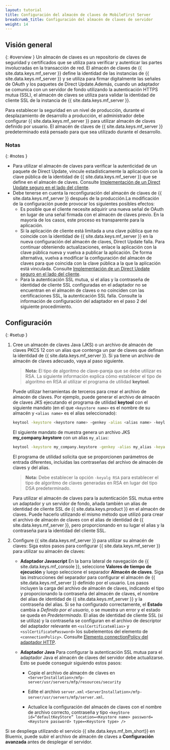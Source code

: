 ```yaml
---
layout: tutorial
title: Configuración del almacén de claves de MobileFirst Server
breadcrumb_title: Configuración del almacén de claves de servidor
weight: 14
---
```

<!-- NLS_CHARSET=UTF-8 -->
## Visión general
{: #overview }
Un almacén de claves es un repositorio de claves de seguridad y certificados que se utiliza para verificar y autenticar las partes involucradas en la transacción de red. El almacén de claves de {{ site.data.keys.mf_server }} define la identidad de las instancias de {{ site.data.keys.mf_server }} y se utiliza para firmar digitalmente las señales de OAuth y los paquetes de Direct Update.Además, cuando un adaptador se comunica con un servidor de fondo utilizando la autenticación HTTPS mutua (SSL), el almacén de claves se utiliza para validar la identidad de cliente SSL de la instancia de {{ site.data.keys.mf_server }}.

Para establecer la seguridad en un nivel de producción, durante el desplazamiento de desarrollo a producción, el administrador debe configurar {{ site.data.keys.mf_server }} para utilizar almacén de claves definido por usuario. El almacén de claves de {{ site.data.keys.mf_server }} predeterminado está pensado para que sea utilizado durante el desarrollo.

### Notas
{: #notes }
* Para utilizar el almacén de claves para verificar la autenticidad de un paquete de Direct Update, vincule estadísticamente la aplicación con la clave pública de la identidad de {{ site.data.keys.mf_server }} que se define en el almacén de claves. Consulte [Implementación de un Direct Update seguro en el lado del cliente](../../application-development/direct-update).
* Debe tenerse en cuenta la reconfiguración del almacén de claves de {{ site.data.keys.mf_server }} después de la producción.La modificación de la configuración puede provocar los siguientes posibles efectos:
    * Es posible que el cliente necesite adquirir una nueva señal de OAuth en lugar de una señal firmada con el almacén de claves previo. En la mayoría de los casos, este proceso es transparente para la aplicación.
    * Si la aplicación de cliente está limitada a una clave pública que no coincide con la identidad de {{ site.data.keys.mf_server }} en la nueva configuración del almacén de claves, Direct Update falla. Para continuar obteniendo actualizaciones, enlace la aplicación con la clave pública nueva y vuelva a publicar la aplicación. De forma alternativa, vuelva a modificar la configuración del almacén de claves para que coincida con la clave pública a la que la aplicación está vinculada. Consulte [Implementación de un Direct Update seguro en el lado del cliente](../../application-development/direct-update).
    *  Para la autenticación SSL mutua, si el alias y la contraseña de identidad de cliente SSL configuradas en el adaptador no se encuentran en el almacén de claves o no coinciden con las certificaciones SSL, la autenticación SSL falla. Consulte la información de configuración del adaptador en el paso 2 del siguiente procedimiento. 

## Configuración
{: #setup }
1. Cree un almacén de claves Java (JKS) o un archivo de almacén de claves PKCS 12 con un alias que contenga un par de claves que definan la identidad de {{ site.data.keys.mf_server }}. Si ya tiene un archivo de almacén de claves adecuado, vaya al paso siguiente. 

   > **Nota:** El tipo de algoritmo de clave-pareja que se debe utilizar es RSA. La siguiente información explica cómo establecer el tipo de algoritmo en RSA al utilizar el programa de utilidad **keytool**.


   Puede utilizar herramientas de terceros para crear el archivo de almacén de claves. Por ejemplo, puede generar el archivo de almacén de claves JKS ejecutando el programa de utilidad **keytool** con el siguiente mandato (en el que `<keystore name>` es el nombre de su almacén y `<alias name>` es el alias seleccionado):

   ```bash
   keytool -keystore <keystore name> -genkey -alias <alias name> -keylag RSA
   ```

   El siguiente mandato de muestra genera un archivo JKS **my_company.keystore** con un alias `my_alias`:

   ```bash
   keytool -keystore my_company.keystore -genkey -alias my_alias -keyalg RSA
   ```

   El programa de utilidad solicita que se proporcionen parámetros de entrada diferentes, incluidas las contraseñas del archivo de almacén de claves y del alias. 

   > **Nota:** Debe establecer la opción `-keyalg RSA` para establecer el tipo de algoritmo de claves generadas en RSA en lugar del tipo DSA predeterminado. 

   Para utilizar el almacén de claves para la autenticación SSL mutua entre un adaptador y un servidor de fondo, añada también un alias de identidad de cliente SSL de {{ site.data.keys.product }} en el almacén de claves. Puede hacerlo utilizando el mismo método que utilizó para crear el archivo de almacén de claves con el alias de identidad de {{ site.data.keys.mf_server }}, pero proporcionando en su lugar el alias y la contraseña para la identidad del cliente SSL.

2. Configure {{ site.data.keys.mf_server }} para utilizar su almacén de claves:
   Siga estos pasos para configurar {{ site.data.keys.mf_server }} para utilizar su almacén de claves:

      * **Adaptador Javascript**
        En la barra lateral de navegación de {{ site.data.keys.mf_console }}, seleccione **Valores de tiempo de ejecución** y luego seleccione el separador **Almacén de claves**. Siga las instrucciones del separador para configurar el almacén de {{ site.data.keys.mf_server }} definido por el usuario. Los pasos incluyen la carga del archivo de almacén de claves, indicando el tipo y proporcionando la contraseña del almacén de claves, el nombre del alias de identidad de {{ site.data.keys.mf_server }} y la contraseña del alias. Si se ha configurado correctamente, el **Estado** cambia a *Definido por el usuario*, o se muestra un error y el estado se queda en *Predeterminado*.
        El alias de identidad de cliente SSL (si se utiliza) y la contraseña se configuran en el archivo de descriptor del adaptador relevante en `<sslCertificateAlias>` y `<sslCertificatePassword>` los subelementos del elemento de `<connectionPolicy>`. Consulte [Elemento connectionPolicy del adaptador HTTP](../../adapters/javascript-adapters/js-http-adapter/#the-xml-file).

      * **Adaptador Java**
        Para configurar la autenticación SSL mutua para el adaptador Java el almacén de claves del servidor debe actualizarse. Esto se puede conseguir siguiendo estos pasos:

        * Copie el archivo de almacén de claves en `<ServerInstallation>/mfp-server/usr/servers/mfp/resources/security`

        * Edite el archivo `server.xml` `<ServerInstallation>/mfp-server/usr/servers/mfp/server.xml`.

        * Actualice la configuración del almacén de claves con el nombre de archivo correcto, contraseña y tipo `<keyStore id=“defaultKeyStore” location=<Keystore name> password=<Keystore password> type=<Keystore type> />`

Si se despliega utilizando el servicio {{ site.data.keys.mf_bm_short}} en Bluemix, puede subir el archivo de almacén de claves a **Configuración avanzada** antes de desplegar el servidor.
